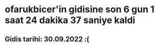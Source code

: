 # ofarukbicer'in gidisine son 6 gun 1 saat 24 dakika 37 saniye kaldi

## Gidis tarihi: 30.09.2022 :(